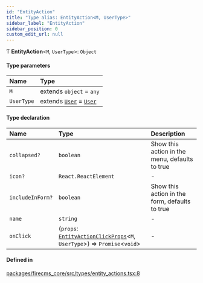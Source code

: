 ```yaml
---
id: "EntityAction"
title: "Type alias: EntityAction<M, UserType>"
sidebar_label: "EntityAction"
sidebar_position: 0
custom_edit_url: null
---
```


Ƭ **EntityAction**\<`M`, `UserType`\>: `Object`

#### Type parameters

| Name | Type |
| :------ | :------ |
| `M` | extends `object` = `any` |
| `UserType` | extends [`User`](User.md) = [`User`](User.md) |

#### Type declaration

| Name | Type | Description |
| :------ | :------ | :------ |
| `collapsed?` | `boolean` | Show this action in the menu, defaults to true |
| `icon?` | `React.ReactElement` | - |
| `includeInForm?` | `boolean` | Show this action in the form, defaults to true |
| `name` | `string` | - |
| `onClick` | (`props`: [`EntityActionClickProps`](EntityActionClickProps.md)\<`M`, `UserType`\>) => `Promise`\<`void`\> | - |

#### Defined in

[packages/firecms_core/src/types/entity_actions.tsx:8](https://github.com/FireCMSco/firecms/blob/d45f3739/packages/firecms_core/src/types/entity_actions.tsx#L8)
